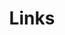 ---
title: Links
links:
  - title: Union Website
    description: The Imperial College Union's website for the moutaineering club
    website: https://www.imperialcollegeunion.org/activities/a-to-z/mountaineering
    image: /ICU.png
    
  - title: Instagram
    description: The Mountaineering Club's Instagram Account
    website: https://www.instagram.com/ic_mountaineering/
    image: /2048px-Instagram_logo_2016.svg.png

menu:
    main: 
        weight: 4
        params:
            icon: link
---
